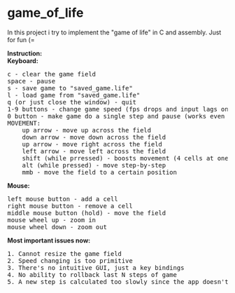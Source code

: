 # game_of_life
In this project i try to implement the "game of life" in C and assembly. Just for fun (=

<b>Instruction:</b><br>
<b>Keyboard:</b><br>
<pre>
c - clear the game field
space - pause
s - save game to "saved_game.life"
l - load game from "saved_game.life"
q (or just close the window) - quit
1-9 buttons - change game speed (fps drops and input lags on high speed)
0 button - make game do a single step and pause (works even when paused)
MOVEMENT:
    up arrow - move up across the field
    down arrow - move down across the field
    up arrow - move right across the field
    left arrow - move left across the field
    shift (while prressed) - boosts movement (4 cells at one step)
    alt (while pressed) - move step-by-step
    mmb - move the field to a certain position
</pre>
<b>Mouse:</b><br>
<pre>
left mouse button - add a cell
right mouse button - remove a cell
middle mouse button (hold) - move the field
mouse wheel up - zoom in
mouse wheel down - zoom out
</pre>

<b>Most important issues now:</b><br>
<pre>
1. Cannot resize the game field
2. Speed changing is too primitive
3. There's no intuitive GUI, just a key bindings
4. No ability to rollback last N steps of game
5. A new step is calculated too slowly since the app doesn't use Hashlife (and the logic works on a single thread)
</pre>
